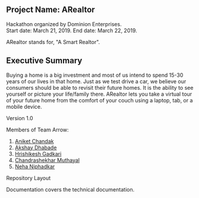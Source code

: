 ## Project Name: ARealtor

Hackathon organized by Dominion Enterprises.
<br>
Start date: March 21, 2019.
End date: March 22, 2019.

ARealtor stands for, "A Smart Realtor".

## Executive Summary
Buying a home is a big investment and most of us intend to spend 15-30 years of
our lives in that home. Just as we test drive a car, we believe our consumers
should be able to revisit their future homes. It is the ability to see yourself or picture your life/family there. ARealtor lets you take a virtual tour of your future home from the comfort of your couch using a laptop, tab, or a mobile device.

Version 1.0

Members of Team Arrow:

1. [Aniket Chandak](https://github.com/Chandakaniket)
2. [Akshay Dhabade](https://github.com/Akshay-Dabade)
3. [Hrishikesh Gadkari](https://github.com/Hrishi29)
4. [Chandrashekhar Muthayal](https://github.com/cmuth001)
5. [Neha Niphadkar](https://github.com/niphadkarneha)


Repository Layout

Documentation covers the technical documentation.